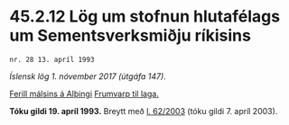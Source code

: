 # 45.2.12 Lög um stofnun hlutafélags um Sementsverksmiðju ríkisins

`nr. 28 13. apríl 1993`

_Íslensk lög 1. nóvember 2017 (útgáfa 147)._

[Ferill málsins á Alþingi](https://www.althingi.is/thingstorf/thingmalalistar-eftir-thingum/ferill/?ltg=116&mnr=211)
[Frumvarp til laga.](https://www.althingi.is/altext/116/s/0252.html)

**Tóku gildi 19. apríl 1993.**
Breytt með
[l. 62/2003](https://althingi.is/altext/stjt/2003.062.html) (tóku gildi 7. apríl 2003).



